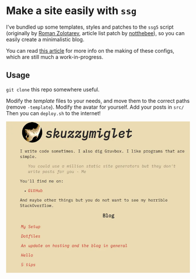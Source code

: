 # Make a site easily with `ssg`

I've bundled up some templates, styles and patches to the `ssg5` script (originally by [Roman Zolotarev](https://www.romanzolotarev.com/), article list patch by [notthebee](https://notthebe.ee/)), so you can easily create a minimalistic blog.

You can read [this article](https://skuz.xyz/new-site.html) for more info on the making of these configs, which are still much a work-in-progress.

## Usage

`git clone` this repo somewhere useful.

Modify the _template_ files to your needs, and move them to the correct paths (remove `-template`).
Modify the avatar for yourself.
Add your posts in `src/`
Then you can `deploy.sh` to the internet!

![My site](src/img/site.webp)
